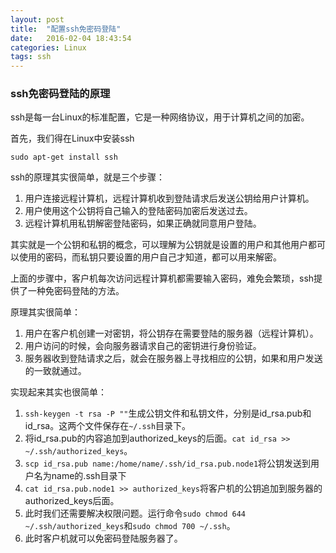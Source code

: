 ```yaml
---
layout: post
title:  "配置ssh免密码登陆"
date:   2016-02-04 18:43:54
categories: Linux
tags: ssh
---
```


### ssh免密码登陆的原理

ssh是每一台Linux的标准配置，它是一种网络协议，用于计算机之间的加密。

首先，我们得在Linux中安装ssh

	sudo apt-get install ssh

ssh的原理其实很简单，就是三个步骤：

1. 用户连接远程计算机，远程计算机收到登陆请求后发送公钥给用户计算机。
2. 用户使用这个公钥将自己输入的登陆密码加密后发送过去。
3. 远程计算机用私钥解密登陆密码，如果正确就同意用户登陆。

其实就是一个公钥和私钥的概念，可以理解为公钥就是设置的用户和其他用户都可以使用的密码，而私钥只要设置的用户自己才知道，都可以用来解密。

上面的步骤中，客户机每次访问远程计算机都需要输入密码，难免会繁琐，ssh提供了一种免密码登陆的方法。

原理其实很简单：

1. 用户在客户机创建一对密钥，将公钥存在需要登陆的服务器（远程计算机）。
2. 用户访问的时候，会向服务器请求自己的密钥进行身份验证。
3. 服务器收到登陆请求之后，就会在服务器上寻找相应的公钥，如果和用户发送的一致就通过。

实现起来其实也很简单：

1. `ssh-keygen -t rsa -P ""`生成公钥文件和私钥文件，分别是id_rsa.pub和id_rsa。这两个文件保存在`~/.ssh`目录下。
2. 将id_rsa.pub的内容追加到authorized_keys的后面。`cat id_rsa >> ~/.ssh/authorized_keys`。
3. `scp id_rsa.pub name:/home/name/.ssh/id_rsa.pub.node1`将公钥发送到用户名为name的.ssh目录下
4. `cat id_rsa.pub.node1 >> authorized_keys`将客户机的公钥追加到服务器的authorized_keys后面。
5. 此时我们还需要解决权限问题。运行命令`sudo chmod 644 ~/.ssh/authorized_keys`和`sudo chmod 700 ~/.ssh`。
6. 此时客户机就可以免密码登陆服务器了。
